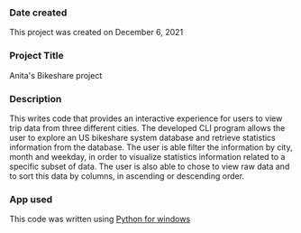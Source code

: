 ### Date created
This project was created on December 6, 2021

### Project Title
Anita's Bikeshare project

### Description
This writes code that provides an interactive experience for users to view trip data from three different cities. The developed CLI program allows the user to explore an US bikeshare system database and retrieve statistics information from the database. The user is able filter the information by city, month and weekday, in order to visualize statistics information related to a specific subset of data. The user is also able to chose to view raw data and to sort this data by columns, in ascending or descending order.

### App used
This code was written using [Python for windows](https://www.python.org/downloads/release/python-3101/)




